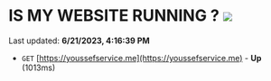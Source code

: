 # IS MY WEBSITE RUNNING ? [![](https://img.shields.io/static/v1?label=Sponsor&message=%E2%9D%A4&logo=GitHub&color=%23fe8e86)](https://github.com/sponsors/<username>)

Last updated: **6/21/2023, 4:16:39 PM**

- `GET` [https://youssefservice.me](https://youssefservice.me) - **Up** (1013ms)
